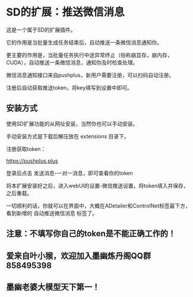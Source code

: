 # SD的扩展：推送微信消息

这是一个属于SD的扩展插件。

它的作用是当批量生成任务结束后，自动推送一条微信消息通知你。

更主要的作用是，当批量任务执行中途异常终止（俗称崩显存，崩内存，CUDA），自动推送一条微信消息，通知你及时检查处理。


微信消息通知接口来自pushplus，新用户需要注册，可以扫码自动注册。

注册后自动获取推送token，将key填写到设置中即可。



## 安装方式

使用SD扩展功能的从网址安装，当然你也可以手动安装。

手动安装方式是下载后解压放在 extensions 目录下。

注册获取token：

https://pushplus.plus

登录后点击 发送消息-一对一消息，即可查看你的token

将本扩展安装好之后，进入webUI的设置-微信推送设置，将token填入并保存，之后重载。

一切顺利的话，你就可以在界面中，大概在ADetailer和ControlNet标签最下方，看到新增的 自动推送微信消息 标签了。



## 注意：不填写你自己的token是不能正确工作的！

## 爱来自叶小猴，欢迎加入墨幽炼丹阁QQ群 858495398

## 墨幽老婆大模型天下第一！
